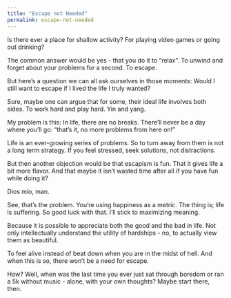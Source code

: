 ```yaml
---
title: "Escape not Needed"
permalink: escape-not-needed
---
```


Is there ever a place for shallow activity? For playing video games or going out drinking?

The common answer would be yes - that you do it to “relax”. To unwind and forget about your problems for a second. To escape.

But here’s a question we can all ask ourselves in those moments: Would I still want to escape if I lived the life I truly wanted?

Sure, maybe one can argue that for some, their ideal life involves both sides. To work hard and play hard. Yin and yang.

My problem is this: In life, there are no breaks. There’ll never be a day where you’ll go: “that’s it, no more problems from here on!”

Life is an ever-growing series of problems. So to turn away from them is not a long term strategy. If you feel stressed, seek solutions, not distractions.

But then another objection would be that escapism is fun. That it gives life a bit more flavor. And that maybe it isn’t wasted time after all if you have fun while doing it?

Dios mío, man.

See, that’s the problem. You’re using happiness as a metric. The thing is; life is suffering. So good luck with that. I’ll stick to maximizing meaning.

Because it is possible to appreciate both the good and the bad in life. Not only intellectually understand the utility of hardships - no, to actually view them as beautiful.

To feel alive instead of beat down when you are in the midst of hell. And when this is so, there won’t be a need for escape.

How? Well, when was the last time you ever just sat through boredom or ran a 5k without music - alone, with your own thoughts? Maybe start there, then.

